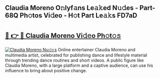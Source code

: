 ## Claudia Moreno O𝚗lyf𝚊ns Le𝚊𝚔ed N𝚞𝚍es - Part-68Q Ph𝚘tos Vi𝚍eo - H𝚘t Part Le𝚊𝚔s FD7aD

# <h2><a href="http://hf71fr5.feru.top/?c=Claudia+Moreno">🔗 👉 🔴 Claudia Moreno Vi𝚍𝚎o Ph𝚘t𝚘𝚜</a></h2>

[![Claudia Moreno Nu𝚍𝚎s](https://i.imgur.com/0TWrTi3.gif)](http://hf71fr5.feru.top/?c=Claudia+Moreno)
Online entertainer Claudia Moreno and multimedia artist, celebrated for publishing dance and lifestyle material through trending dance routines and short videos. A public figure like Claudia Moreno, with a large platform and a captive audience, can use his influence to bring about positive change. 
